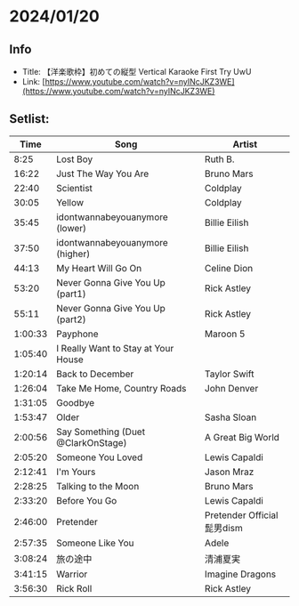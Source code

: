 # 2024/01/20

## Info
- Title: 【洋楽歌枠】初めての縦型 Vertical Karaoke First Try UwU
- Link: [https://www.youtube.com/watch?v=nyINcJKZ3WE](https://www.youtube.com/watch?v=nyINcJKZ3WE)

## Setlist:
| Time     | Song                           | Artist            |
|----------|--------------------------------|-------------------|
| 8:25     | Lost Boy                       | Ruth B.           |
| 16:22    | Just The Way You Are           | Bruno Mars        |
| 22:40    | Scientist                      | Coldplay          |
| 30:05    | Yellow                         | Coldplay          |
| 35:45    | idontwannabeyouanymore (lower) | Billie Eilish     |
| 37:50    | idontwannabeyouanymore (higher)| Billie Eilish     |
| 44:13    | My Heart Will Go On            | Celine Dion       |
| 53:20    | Never Gonna Give You Up (part1)| Rick Astley       |
| 55:11    | Never Gonna Give You Up (part2)| Rick Astley       |
| 1:00:33  | Payphone                       | Maroon 5          |
| 1:05:40  | I Really Want to Stay at Your House|               |
| 1:20:14  | Back to December               | Taylor Swift      |
| 1:26:04  | Take Me Home, Country Roads    | John Denver       |
| 1:31:05  | Goodbye                        |                   |
| 1:53:47  | Older                          | Sasha Sloan       |
| 2:00:56  | Say Something (Duet @ClarkOnStage)| A Great Big World |
| 2:05:20  | Someone You Loved              | Lewis Capaldi     |
| 2:12:41  | I'm Yours                      | Jason Mraz        |
| 2:28:25  | Talking to the Moon            | Bruno Mars        |
| 2:33:20  | Before You Go                  | Lewis Capaldi     |
| 2:46:00  | Pretender                      | Pretender Official髭男dism |
| 2:57:35  | Someone Like You               | Adele             |
| 3:08:24  | 旅の途中                        | 清浦夏実           |
| 3:41:15  | Warrior                        | Imagine Dragons   |
| 3:56:30  | Rick Roll                      | Rick Astley       |
